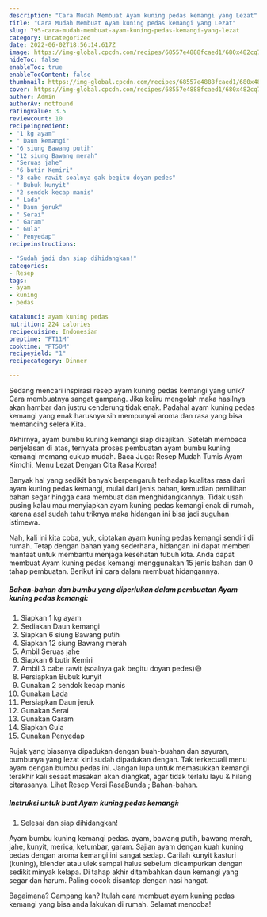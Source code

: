 ```yaml
---
description: "Cara Mudah Membuat Ayam kuning pedas kemangi yang Lezat"
title: "Cara Mudah Membuat Ayam kuning pedas kemangi yang Lezat"
slug: 795-cara-mudah-membuat-ayam-kuning-pedas-kemangi-yang-lezat
category: Uncategorized
date: 2022-06-02T18:56:14.617Z
image: https://img-global.cpcdn.com/recipes/68557e4888fcaed1/680x482cq70/ayam-kuning-pedas-kemangi-foto-resep-utama.jpg
hideToc: false
enableToc: true
enableTocContent: false
thumbnail: https://img-global.cpcdn.com/recipes/68557e4888fcaed1/680x482cq70/ayam-kuning-pedas-kemangi-foto-resep-utama.jpg
cover: https://img-global.cpcdn.com/recipes/68557e4888fcaed1/680x482cq70/ayam-kuning-pedas-kemangi-foto-resep-utama.jpg
author: Admin
authorAv: notfound
ratingvalue: 3.5
reviewcount: 10
recipeingredient:
- "1 kg ayam"
- " Daun kemangi"
- "6 siung Bawang putih"
- "12 siung Bawang merah"
- "Seruas jahe"
- "6 butir Kemiri"
- "3 cabe rawit soalnya gak begitu doyan pedes"
- " Bubuk kunyit"
- "2 sendok kecap manis"
- " Lada"
- " Daun jeruk"
- " Serai"
- " Garam"
- " Gula"
- " Penyedap"
recipeinstructions:

- "Sudah jadi dan siap dihidangkan!"
categories:
- Resep
tags:
- ayam
- kuning
- pedas

katakunci: ayam kuning pedas 
nutrition: 224 calories
recipecuisine: Indonesian
preptime: "PT11M"
cooktime: "PT50M"
recipeyield: "1"
recipecategory: Dinner

---
```





Sedang mencari inspirasi resep ayam kuning pedas kemangi yang unik? Cara membuatnya sangat gampang. Jika keliru mengolah maka hasilnya akan hambar dan justru cenderung tidak enak. Padahal ayam kuning pedas kemangi yang enak harusnya sih mempunyai aroma dan rasa yang bisa memancing selera Kita.





Akhirnya, ayam bumbu kuning kemangi siap disajikan. Setelah membaca penjelasan di atas, ternyata proses pembuatan ayam bumbu kuning kemangi memang cukup mudah. Baca Juga: Resep Mudah Tumis Ayam Kimchi, Menu Lezat Dengan Cita Rasa Korea!

Banyak hal yang sedikit banyak berpengaruh terhadap kualitas rasa dari ayam kuning pedas kemangi, mulai dari jenis bahan, kemudian pemilihan bahan segar hingga cara membuat dan menghidangkannya. Tidak usah pusing kalau mau menyiapkan ayam kuning pedas kemangi enak di rumah, karena asal sudah tahu triknya maka hidangan ini bisa jadi suguhan istimewa.






Nah, kali ini kita coba, yuk, ciptakan ayam kuning pedas kemangi sendiri di rumah. Tetap dengan bahan yang sederhana, hidangan ini dapat memberi manfaat untuk membantu menjaga kesehatan tubuh kita. Anda dapat membuat Ayam kuning pedas kemangi menggunakan 15 jenis bahan dan 0 tahap pembuatan. Berikut ini cara dalam membuat hidangannya.

<!--inarticleads1-->

##### Bahan-bahan dan bumbu yang diperlukan dalam pembuatan Ayam kuning pedas kemangi:

1. Siapkan 1 kg ayam
1. Sediakan  Daun kemangi
1. Siapkan 6 siung Bawang putih
1. Siapkan 12 siung Bawang merah
1. Ambil Seruas jahe
1. Siapkan 6 butir Kemiri
1. Ambil 3 cabe rawit (soalnya gak begitu doyan pedes)😅
1. Persiapkan  Bubuk kunyit
1. Gunakan 2 sendok kecap manis
1. Gunakan  Lada
1. Persiapkan  Daun jeruk
1. Gunakan  Serai
1. Gunakan  Garam
1. Siapkan  Gula
1. Gunakan  Penyedap


Rujak yang biasanya dipadukan dengan buah-buahan dan sayuran, bumbunya yang lezat kini sudah dipadukan dengan. Tak terkecuali menu ayam dengan bumbu pedas ini. Jangan lupa untuk memasukkan kemangi terakhir kali sesaat masakan akan diangkat, agar tidak terlalu layu &amp; hilang citarasanya. Lihat Resep Versi RasaBunda ; Bahan-bahan. 

<!--inarticleads2-->

##### Instruksi untuk buat Ayam kuning pedas kemangi:


1. Selesai dan siap dihidangkan!

Ayam bumbu kuning kemangi pedas. ayam, bawang putih, bawang merah, jahe, kunyit, merica, ketumbar, garam. Sajian ayam dengan kuah kuning pedas dengan aroma kemangi ini sangat sedap. Carilah kunyit kasturi (kuning), blender atau ulek sampai halus sebelum dicampurkan dengan sedikit minyak kelapa. Di tahap akhir ditambahkan daun kemangi yang segar dan harum. Paling cocok disantap dengan nasi hangat. 

Bagaimana? Gampang kan? Itulah cara membuat ayam kuning pedas kemangi yang bisa anda lakukan di rumah. Selamat mencoba!
